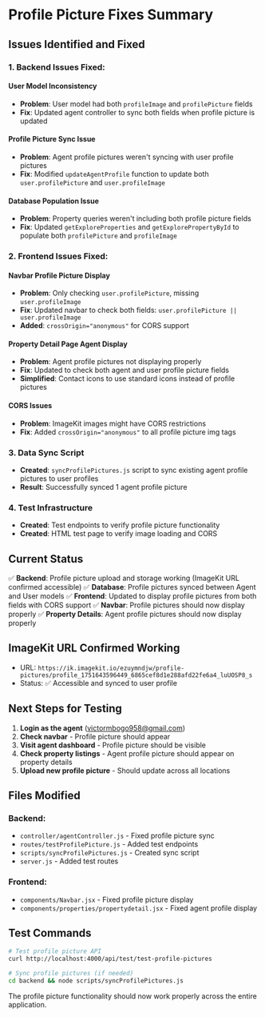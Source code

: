# Profile Picture Fixes Summary

## Issues Identified and Fixed

### 1. Backend Issues Fixed:

#### User Model Inconsistency
- **Problem**: User model had both `profileImage` and `profilePicture` fields
- **Fix**: Updated agent controller to sync both fields when profile picture is updated

#### Profile Picture Sync Issue
- **Problem**: Agent profile pictures weren't syncing with user profile pictures
- **Fix**: Modified `updateAgentProfile` function to update both `user.profilePicture` and `user.profileImage`

#### Database Population Issue
- **Problem**: Property queries weren't including both profile picture fields
- **Fix**: Updated `getExploreProperties` and `getExplorePropertyById` to populate both `profilePicture` and `profileImage`

### 2. Frontend Issues Fixed:

#### Navbar Profile Picture Display
- **Problem**: Only checking `user.profilePicture`, missing `user.profileImage`
- **Fix**: Updated navbar to check both fields: `user.profilePicture || user.profileImage`
- **Added**: `crossOrigin="anonymous"` for CORS support

#### Property Detail Page Agent Display
- **Problem**: Agent profile pictures not displaying properly
- **Fix**: Updated to check both agent and user profile picture fields
- **Simplified**: Contact icons to use standard icons instead of profile pictures

#### CORS Issues
- **Problem**: ImageKit images might have CORS restrictions
- **Fix**: Added `crossOrigin="anonymous"` to all profile picture img tags

### 3. Data Sync Script
- **Created**: `syncProfilePictures.js` script to sync existing agent profile pictures to user profiles
- **Result**: Successfully synced 1 agent profile picture

### 4. Test Infrastructure
- **Created**: Test endpoints to verify profile picture functionality
- **Created**: HTML test page to verify image loading and CORS

## Current Status

✅ **Backend**: Profile picture upload and storage working (ImageKit URL confirmed accessible)
✅ **Database**: Profile pictures synced between Agent and User models
✅ **Frontend**: Updated to display profile pictures from both fields with CORS support
✅ **Navbar**: Profile pictures should now display properly
✅ **Property Details**: Agent profile pictures should now display properly

## ImageKit URL Confirmed Working
- URL: `https://ik.imagekit.io/ezuymndjw/profile-pictures/profile_1751643596449_6865cef8d1e288afd22fe6a4_luUOSP8_s`
- Status: ✅ Accessible and synced to user profile

## Next Steps for Testing

1. **Login as the agent** (victormbogo958@gmail.com)
2. **Check navbar** - Profile picture should appear
3. **Visit agent dashboard** - Profile picture should be visible
4. **Check property listings** - Agent profile picture should appear on property details
5. **Upload new profile picture** - Should update across all locations

## Files Modified

### Backend:
- `controller/agentController.js` - Fixed profile picture sync
- `routes/testProfilePicture.js` - Added test endpoints
- `scripts/syncProfilePictures.js` - Created sync script
- `server.js` - Added test routes

### Frontend:
- `components/Navbar.jsx` - Fixed profile picture display
- `components/properties/propertydetail.jsx` - Fixed agent profile display

## Test Commands

```bash
# Test profile picture API
curl http://localhost:4000/api/test/test-profile-pictures

# Sync profile pictures (if needed)
cd backend && node scripts/syncProfilePictures.js
```

The profile picture functionality should now work properly across the entire application.